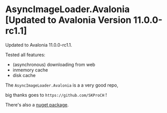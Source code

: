 # AsyncImageLoader.Avalonia [Updated to Avalonia Version 11.0.0-rc1.1] 

Updated to Avalonia 11.0.0-rc1.1.

Tested all features:
- (asynchronous) downloading from web
- inmemory cache
- disk cache

The `AsyncImageLoader.Avalonia` is a a very good repo,

big thanks goes to `https://github.com/SKProCH` ! 

There's also a [nuget package](https://www.nuget.org/packages/AsyncImageLoader.Avalonia/).

